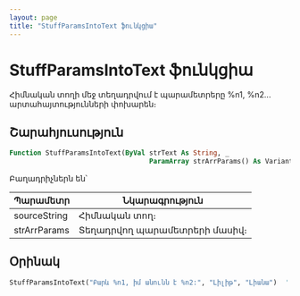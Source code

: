 ```yaml
---
layout: page
title: "StuffParamsIntoText ֆունկցիա"
---
```


# StuffParamsIntoText ֆունկցիա

Հիմնական տողի մեջ տեղադրվում է պարամետրերը %n1, %n2... արտահայտությունների փոխարեն։

## Շարահյուսություն

``` vb
Function StuffParamsIntoText(ByVal strText As String, _
                                   ParamArray strArrParams() As Variant) As String
```

Բաղադրիչներն են՝

| Պարամետր | Նկարագրություն |
|--|--|
| sourceString | Հիմնական տող։ |
| strArrParams | Տեղադրվող պարամետրերի մասիվ։ |

## Օրինակ

``` vb
StuffParamsIntoText("Բարև %n1, իմ անունն է %n2:", "Լիլիթ", "Լիանա")  ' -> "Բարև Լիլիթ, իմ անունն է Լիանա:"
```
